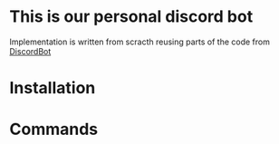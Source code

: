 # This is our personal discord bot

Implementation is written from scracth reusing parts of the code from [DiscordBot](https://github.com/chalda/DiscordBot/)

# Installation


# Commands

